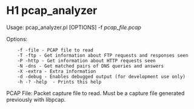 # H1 pcap_analyzer

Usage: pcap_analyzer.pl [OPTIONS] -f *pcap_file.pcap*

Options:

        -f -file - PCAP file to read
        -T -ftp - Get information about FTP requests and responses seen
        -P -http - Get information about HTTP requests seen
        -N -dns - Get matched pairs of DNS queries and answers
        -X -extra - Extra information
        -d -debug - Enables debugged output (for development use only)
        -h -? -help  - Prints this help

PCAP File:
Packet capture file to read. Must be a capture file generated previously with libpcap.
